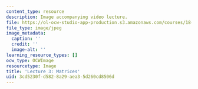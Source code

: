 ```yaml
---
content_type: resource
description: Image accompanying video lecture.
file: https://ol-ocw-studio-app-production.s3.amazonaws.com/courses/18-02-multivariable-calculus-fall-2007/3cd5230fd5828a29aea35d260cd8506d_03.jpg
file_type: image/jpeg
image_metadata:
  caption: ''
  credit: ''
  image-alt: ''
learning_resource_types: []
ocw_type: OCWImage
resourcetype: Image
title: 'Lecture 3: Matrices'
uid: 3cd5230f-d582-8a29-aea3-5d260cd8506d
---
```

